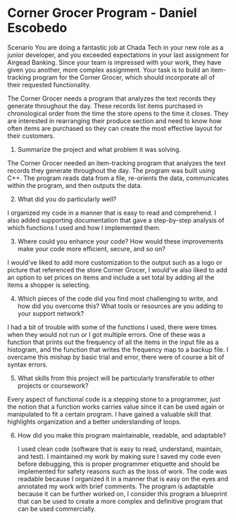# Corner Grocer Program - Daniel Escobedo

Scenario
You are doing a fantastic job at Chada Tech in your new role as a junior developer, and you exceeded expectations in your last assignment for Airgead Banking. Since your team is impressed with your work, they have given you another, more complex assignment. Your task is to build an item-tracking program for the Corner Grocer, which should incorporate all of their requested functionality.

The Corner Grocer needs a program that analyzes the text records they generate throughout the day. These records list items purchased in chronological order from the time the store opens to the time it closes. They are interested in rearranging their produce section and need to know how often items are purchased so they can create the most effective layout for their customers. 

1) Summarize the project and what problem it was solving.

  The Corner Grocer needed an item-tracking program that analyzes the text records they generate throughout the day. The program was built using C++. The program reads data from a file, re-orients the data, communicates within the program, and then outputs the data.
   
2) What did you do particularly well?

  I organized my code in a manner that is easy to read and comprehend. I also added supporting documentation that gave a step-by-step analysis of which functions I used and how I implemented them. 
   
3) Where could you enhance your code? How would these improvements make your code more efficient, secure, and so on?

  I would've liked to add more customization to the output such as a logo or picture that referenced the store Corner Grocer, I would've also liked to add an option to set prices on items and include a set total by adding all the items a shopper is selecting.
   
4) Which pieces of the code did you find most challenging to write, and how did you overcome this? What tools or resources are you adding to your support network?

  I had a bit of trouble with some of the functions I used, there were times when they would not run or I got multiple errors. One of these was a function that prints out the frequency of all the items in the input file as a histogram, and the function that writes the frequency map to a backup file. I overcame this mishap by basic trial and error, there were of course a bit of syntax errors. 
   
5) What skills from this project will be particularly transferable to other projects or coursework?

  Every aspect of functional code is a stepping stone to a programmer, just the notion that a function works carries value since it can be used again or manipulated to fit a certain program. I have gained a valuable skill that highlights organization and a better understanding of loops. 
   
6) How did you make this program maintainable, readable, and adaptable?

   I used clean code (software that is easy to read, understand, maintain, and test). I maintained my work by making sure I saved my code even before debugging, this is proper programmer etiquette and should be implemented for safety reasons such as the loss of work.  The code was readable because I organized it in a manner that is easy on the eyes and annotated my work with brief comments. The program is adaptable because it can be further worked on, I consider this program a blueprint that can be used to create a more complex and definitive program that can be used commercially. 

